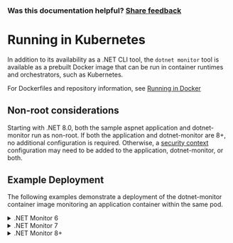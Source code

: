 
### Was this documentation helpful? [Share feedback](https://www.research.net/r/DGDQWXH?src=documentation%2Fkubernetes)

# Running in Kubernetes

In addition to its availability as a .NET CLI tool, the `dotnet monitor` tool is available as a prebuilt Docker image that can be run in container runtimes and orchestrators, such as Kubernetes.

For Dockerfiles and repository information, see [Running in Docker](./docker.md)

## Non-root considerations

Starting with .NET 8.0, both the sample aspnet application and dotnet-monitor run as non-root. If both the application and dotnet-monitor are 8+, no additional configuration is required. Otherwise, a [security context](https://kubernetes.io/docs/tasks/configure-pod-container/security-context/) configuration may need to be added to the application, dotnet-monitor, or both.

## Example Deployment

The following examples demonstrate a deployment of the dotnet-monitor container image monitoring an application container within the same pod.

<details>
  <summary>.NET Monitor 6</summary>

```yaml
# Tell us about your experience using dotnet monitor: https://aka.ms/dotnet-monitor-survey
apiVersion: apps/v1
kind: Deployment
metadata:
  name: deploy-exampleapp
spec:
  replicas: 1
  selector:
    matchLabels:
      app: exampleapp
  template:
    metadata:
      labels:
        app: exampleapp
    spec:
      restartPolicy: Always
      containers:
      - name: app
        image: mcr.microsoft.com/dotnet/samples:aspnetapp
        imagePullPolicy: Always
        env:
        - name: ASPNETCORE_URLS
          value: http://+:80
        - name: DOTNET_DiagnosticPorts
          value: /diag/dotnet-monitor.sock
        volumeMounts:
        - mountPath: /diag
          name: diagvol
        resources:
          limits:
            cpu: 250m
            memory: 512Mi
      - name: monitor
        image: mcr.microsoft.com/dotnet/monitor:6
        securityContext:
          # Default APP_UID for non-root dotnet application images
          runAsUser: 64198 
          runAsGroup: 64198 
          runAsNonRoot: true
        # DO NOT use the --no-auth argument for deployments in production; this argument is used for demonstration
        # purposes only in this example. Please continue reading after this example for further details.
        args: [ "--no-auth" ]
        imagePullPolicy: Always
        env:
        - name: DOTNETMONITOR_DiagnosticPort__ConnectionMode
          value: Listen
        - name: DOTNETMONITOR_DiagnosticPort__EndpointName
          value: /diag/dotnet-monitor.sock
        - name: DOTNETMONITOR_Storage__DumpTempFolder
          value: /diag/dumps
        # ALWAYS use the HTTPS form of the URL for deployments in production; the removal of HTTPS is done for
        # demonstration purposes only in this example. Please continue reading after this example for further details.
        - name: DOTNETMONITOR_Urls
          value: http://localhost:52323
        volumeMounts:
        - mountPath: /diag
          name: diagvol
        resources:
          requests:
            cpu: 50m
            memory: 32Mi
          limits:
            cpu: 250m
            memory: 256Mi
      volumes:
      - name: diagvol
        emptyDir: {}
```

</details>

<details>
  <summary>.NET Monitor 7</summary>

```yaml
# Tell us about your experience using dotnet monitor: https://aka.ms/dotnet-monitor-survey
apiVersion: apps/v1
kind: Deployment
metadata:
  name: deploy-exampleapp
spec:
  replicas: 1
  selector:
    matchLabels:
      app: exampleapp
  template:
    metadata:
      labels:
        app: exampleapp
    spec:
      restartPolicy: Always
      containers:
      - name: app
        image: mcr.microsoft.com/dotnet/samples:aspnetapp
        imagePullPolicy: Always
        env:
        - name: ASPNETCORE_URLS
          value: http://+:80
        - name: DOTNET_DiagnosticPorts
          value: /diag/dotnet-monitor.sock
        volumeMounts:
        - mountPath: /diag
          name: diagvol
        resources:
          limits:
            cpu: 250m
            memory: 512Mi
      - name: monitor
        image: mcr.microsoft.com/dotnet/monitor
        securityContext:
          # Default APP_UID for non-root dotnet application images
          runAsUser: 64198 
          runAsGroup: 64198 
          runAsNonRoot: true        
        # DO NOT use the --no-auth argument for deployments in production; this argument is used for demonstration
        # purposes only in this example. Please continue reading after this example for further details.
        args: [ "collect", "--no-auth" ]
        imagePullPolicy: Always
        env:
        - name: DOTNETMONITOR_DiagnosticPort__ConnectionMode
          value: Listen
        - name: DOTNETMONITOR_Storage__DefaultSharedPath
          value: /diag
        # ALWAYS use the HTTPS form of the URL for deployments in production; the removal of HTTPS is done for
        # demonstration purposes only in this example. Please continue reading after this example for further details.
        - name: DOTNETMONITOR_Urls
          value: http://localhost:52323
        # The metrics URL is set in the CMD instruction of the image by default. However, this deployment overrides that with the args setting; manually set the URL to the same value using configuration.
        - name: DOTNETMONITOR_Metrics__Endpoints
          value: http://+:52325
        volumeMounts:
        - mountPath: /diag
          name: diagvol
        resources:
          requests:
            cpu: 50m
            memory: 32Mi
          limits:
            cpu: 250m
            memory: 256Mi
      volumes:
      - name: diagvol
        emptyDir: {}
```

</details>

<details>
  <summary>.NET Monitor 8+</summary>

```yaml
# Tell us about your experience using dotnet monitor: https://aka.ms/dotnet-monitor-survey
apiVersion: apps/v1
kind: Deployment
metadata:
  name: deploy-exampleapp
spec:
  replicas: 1
  selector:
    matchLabels:
      app: exampleapp
  template:
    metadata:
      labels:
        app: exampleapp
    spec:
      restartPolicy: Always
      containers:
      - name: app
        image: mcr.microsoft.com/dotnet/samples:aspnetapp
        imagePullPolicy: Always
        env:
        - name: ASPNETCORE_URLS
          value: http://+:80
        - name: DOTNET_DiagnosticPorts
          value: /diag/dotnet-monitor.sock
        volumeMounts:
        - mountPath: /diag
          name: diagvol
        resources:
          limits:
            cpu: 250m
            memory: 512Mi
      - name: monitor
        image: mcr.microsoft.com/dotnet/monitor:8
        # DO NOT use the --no-auth argument for deployments in production; this argument is used for demonstration
        # purposes only in this example. Please continue reading after this example for further details.
        args: [ "collect", "--no-auth" ]
        imagePullPolicy: Always
        env:
        - name: DOTNETMONITOR_DiagnosticPort__ConnectionMode
          value: Listen
        - name: DOTNETMONITOR_Storage__DefaultSharedPath
          value: /diag
        # ALWAYS use the HTTPS form of the URL for deployments in production; the removal of HTTPS is done for
        # demonstration purposes only in this example. Please continue reading after this example for further details.
        - name: DOTNETMONITOR_Urls
          value: http://localhost:52323
        # The metrics URL is set in the CMD instruction of the image by default. However, this deployment overrides that with the args setting; manually set the URL to the same value using configuration.
        - name: DOTNETMONITOR_Metrics__Endpoints
          value: http://+:52325
        volumeMounts:
        - mountPath: /diag
          name: diagvol
        resources:
          requests:
            cpu: 50m
            memory: 32Mi
          limits:
            cpu: 250m
            memory: 256Mi
      volumes:
      - name: diagvol
        emptyDir: {}
```

## Example Details

* __Listen Mode__: The `dotnet monitor` tool is configured to run in `listen` mode. The tool establishes a diagnostic communication channel at the specified Unix Domain Socket path by the `DOTNETMONITOR_DiagnosticPort__EndpointName` environment variable. The application container has a `DOTNET_DiagnosticPorts` environment variable specified so that the application's runtime will communicate with the `dotnet monitor` instance at the specified Unix Domain Socket path. The application runtime will be suspended (e.g. no managed code execution) until it establishes communication with `dotnet monitor`. Application startup time will depend on how long it takes for the `dotnet monitor` container to run, but this should be quick.
> **7.0+**: Setting `DOTNETMONITOR_DiagnosticPort__EndpointName` is not necessary if (1) `DOTNETMONITOR_Storage__DefaultSharedPath` is set and (2) `DOTNETMONITOR_DiagnosticPort__ConnectionMode` is set to `Listen`; the combination of these settings automatically creates a Unix Domain Socket named `dotnet-monitor.sock` under the default shared path.  The `DOTNETMONITOR_DiagnosticPort__EndpointName` setting is still available to use if the default behavior needs to be overridden.
* __Multiple Application Containers__: The `dotnet monitor` tool is capable of monitoring multiple processes at the same time. When running in `listen` mode, each of the applications can connect to the same communication channel path in order to allow `dotnet monitor` to observe them.
* __Dumps Temporary Folder__: The `dotnet monitor` tool is configured to instruct the application runtime to produce dump files at the path specified by the `DOTNETMONITOR_Storage__DumpTempFolder` environment variable. Without specifying this variable, the application runtime will create dump files in the `/tmp` directory of its container, which is not accessible by the `dotnet monitor` container in this example.
> **7.0+**: Setting `DOTNETMONITOR_Storage__DumpTempFolder` is not necessary if `DOTNETMONITOR_Storage__DefaultSharedPath` is set; dumps will be produced in a subfolder under the specified shared path. The `DOTNETMONITOR_Storage__DumpTempFolder` setting is still available to use if the default behavior needs to be overridden.
* __Disabled Authentication__: By default, the `dotnet monitor` tool requires authentication for any of the URLs specified by the `--urls` command line parameter or configured via the `ASPNETCORE_Urls`/`DOTNETMONITOR_Urls` environment variables (see [Authentication](./authentication.md) for further details). For the purposes of this example, authentication has been disabled by using the `--no-auth` command line switch. __Use of this command line switch is NOT recommended for production scenarios__ as it would allow anything with access to the URLs to be able to capture dumps, traces, etc (which may contain sensitive information, such as keys) of any process that `dotnet monitor` is able to monitor.
* __Disabled HTTPS__: By default, the `dotnet monitor` tool has HTTPS enabled on the default artifact URLs, which are configured to be `https://+:52323` in the Docker image. For the purposes of this example, the artifact URLs have been changed to `http://localhost:52323` using the `DOTNETMONITOR_Urls` environment variable such that a TLS certificate is not required. __Disabling HTTPS is NOT recommended for production scenarios.__
* __Command Line Arguments__: Starting in 7.0, the default command line arguments for the `dotnet monitor` tool have been moved to the CMD instruction of the Docker image (previously, they were part of the ENTRYPOINT instruction). If the arguments of the image are overridden, then the default arguments must be explicitly specified in the overridden setting or set via configuration. See [7.0 Compatibility](compatibility/7.0/README.md#docker-container-entrypoint-split) for details.
* __Default Shared Path__: Starting in 7.0, setting the default shared path instructs the `dotnet monitor` tool to automatically share all artifacts (dumps, diagnostic ports, shared libraries, etc) with the target applications in the specified path. This setting simplifies configuration so that a setting for each feature that contains sharable information does not need to necessarily be specified.

## Recommended container limits

The following are the recommended memory and CPU minimums and limits for the `dotnet monitor` container.

```yaml
resources:
  requests:
    memory: "32Mi"
    cpu: "50m"
  limits:
    memory: "256Mi"
    cpu: "250m"
```

How much memory and CPU is consumed by dotnet-monitor is dependent on which scenarios are being executed: 
- Metrics consume a negligible amount of resources, although using custom metrics can affect this.
- Operations such as traces and logs may require memory in the main application container that will automatically be allocated by the runtime.
- Resource consumption by trace operations is also dependent on which providers are enabled, as well as the [buffer size](./api/definitions.md#eventprovidersconfiguration) allocated in the runtime.
- It is not recommended to use highly verbose [log levels](./api/definitions.md#loglevel) while under load. This causes a lot of CPU usage in the dotnet-monitor container and more memory pressure in the main application container.
- Dumps also temporarily increase the amount of memory consumed by the application container.
